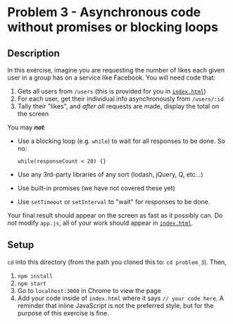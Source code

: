 # Problem 3 - Asynchronous code without promises or blocking loops

## Description

In this exercise, imagine you are requesting the number of likes each given user in a group has on a service like Facebook. You will need code that:

1. Gets all users from `/users` (this is provided for you in [`index.html`](problem_2/index.html))
1. For each user, get their individual info asynchronously from `/users/:id`
1. Tally their "likes", and _after_ *all* requests are made, display the total on the screen

You may ***not***:

- Use a blocking loop (e.g. `while`) to wait for all responses to be done. So no:

    ```
    while(responseCount < 20) {}
    ```
- Use any 3rd-party libraries of any sort (lodash, jQuery, Q, etc...)
- Use built-in promises (we have not covered these yet)
- Use `setTimeout` or `setInterval` to "wait" for responses to be done.

Your final result should appear on the screen as fast as it possibly can. Do *not* modify `app.js`, all of your work should appear in [`index.html`](index.html).

## Setup

`cd` into this directory (from the path you cloned this to: `cd problem_3`). Then,

1. `npm install`
1. `npm start`
1. Go to `localhost:3000` in Chrome to view the page
1. Add your code inside of `index.html` where it says `// your code here`. A reminder that inline JavaScript is not the preferred style, but for the purpose of this exercise is fine.
